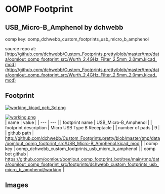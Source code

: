 # OOMP Footprint  
## USB_Micro-B_Amphenol  by dchwebb  
  
oomp key: oomp_dchwebb_custom_footprints_usb_micro_b_amphenol  
  
source repo at: [http://github.com/dchwebb/Custom_Footprints.pretty/blob/master/tmp/data/oomlout_oomp_footprint_src/Wurth_2.4GHz_Filter_2.5mm_2.0mm.kicad_mod](http://github.com/dchwebb/Custom_Footprints.pretty/blob/master/tmp/data/oomlout_oomp_footprint_src/Wurth_2.4GHz_Filter_2.5mm_2.0mm.kicad_mod)  
## Footprint  
  
[![working_kicad_pcb_3d.png](working_kicad_pcb_3d_600.png)](working_kicad_pcb_3d.png)  
  
[![working.png](working_600.png)](working.png)  
| name | value | 
| --- | --- | 
| footprint name | USB_Micro-B_Amphenol | 
| footprint description | Micro USB Type B Receptacle | 
| number of pads | 9 | 
| github path | http://github.com/dchwebb/Custom_Footprints.pretty/blob/master/tmp/data/oomlout_oomp_footprint_src/USB_Micro-B_Amphenol.kicad_mod | 
| oomp key | oomp_dchwebb_custom_footprints_usb_micro_b_amphenol | 
| oomp bot github | https://github.com/oomlout/oomlout_oomp_footprint_bot/tree/main/tmp/data/oomlout_oomp_footprint_src/footprints/dchwebb_custom_footprints_usb_micro_b_amphenol/working | 
## Images  
